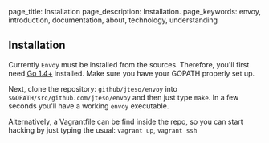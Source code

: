 page_title: Installation
page_description: Installation.
page_keywords: envoy, introduction, documentation, about, technology, understanding

## Installation

Currently `Envoy` must be installed from the sources. Therefore, you'll first need [Go 1.4+](https://golang.org/doc/install) installed. Make sure you have your GOPATH properly set up.

Next, clone the repository: `github/jteso/envoy` into `$GOPATH/src/github.com/jteso/envoy` and then just type `make`. In a few seconds you'll have a working `envoy` executable.

Alternatively, a Vagrantfile can be find inside the repo, so you can start hacking by just typing the usual: `vagrant up`, `vagrant ssh`




